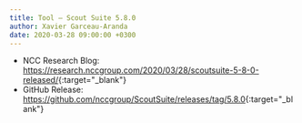 ```yaml
---
title: Tool – Scout Suite 5.8.0
author: Xavier Garceau-Aranda
date: 2020-03-28 09:00:00 +0300
---
```


* NCC Research Blog: <https://research.nccgroup.com/2020/03/28/scoutsuite-5-8-0-released/>{:target="_blank"}
* GitHub Release: <https://github.com/nccgroup/ScoutSuite/releases/tag/5.8.0>{:target="_blank"}
